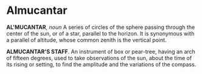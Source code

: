 # Almucantar

**AL'MUCANTAR**, _noun_ A series of circles of the sphere passing through the center of the sun, or of a star, parallel to the horizon. It is synonymous with a parallel of altitude, whose common zenith is the vertical point.

**ALMUCANTAR'S STAFF**. An instrument of box or pear-tree, having an arch of fifteen degrees, used to take observations of the sun, about the time of its rising or setting, to find the amplitude and the variations of the compass.